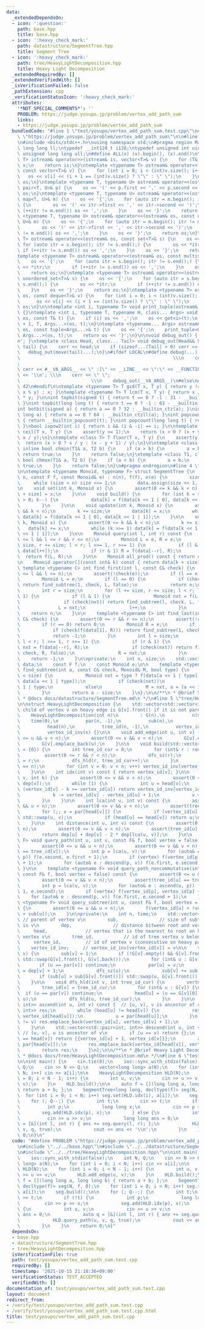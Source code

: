 ```yaml
---
data:
  _extendedDependsOn:
  - icon: ':question:'
    path: base.hpp
    title: base.hpp
  - icon: ':heavy_check_mark:'
    path: datastructure/SegmentTree.hpp
    title: Segment Tree
  - icon: ':heavy_check_mark:'
    path: tree/HeavyLightDecomposition.hpp
    title: Heavy Light Decomposition
  _extendedRequiredBy: []
  _extendedVerifiedWith: []
  _isVerificationFailed: false
  _pathExtension: cpp
  _verificationStatusIcon: ':heavy_check_mark:'
  attributes:
    '*NOT_SPECIAL_COMMENTS*': ''
    PROBLEM: https://judge.yosupo.jp/problem/vertex_add_path_sum
    links:
    - https://judge.yosupo.jp/problem/vertex_add_path_sum
  bundledCode: "#line 1 \"test/yosupo/vertex_add_path_sum.test.cpp\"\n#define PROBLEM\
    \ \"https://judge.yosupo.jp/problem/vertex_add_path_sum\"\n\n#line 2 \"base.hpp\"\
    \n#include <bits/stdc++.h>\nusing namespace std;\n#pragma region Macros\ntypedef\
    \ long long ll;\ntypedef __int128_t i128;\ntypedef unsigned int uint;\ntypedef\
    \ unsigned long long ull;\n#define ALL(x) (x).begin(), (x).end()\n\ntemplate <typename\
    \ T> istream& operator>>(istream& is, vector<T>& v) {\n    for (T& x : v) is >>\
    \ x;\n    return is;\n}\ntemplate <typename T> ostream& operator<<(ostream& os,\
    \ const vector<T>& v) {\n    for (int i = 0; i < (int)v.size(); i++) {\n     \
    \   os << v[i] << (i + 1 == (int)v.size() ? \"\" : \" \");\n    }\n    return\
    \ os;\n}\ntemplate <typename T, typename U> ostream& operator<<(ostream& os, const\
    \ pair<T, U>& p) {\n    os << '(' << p.first << ',' << p.second << ')';\n    return\
    \ os;\n}\ntemplate <typename T, typename U> ostream& operator<<(ostream& os, const\
    \ map<T, U>& m) {\n    os << '{';\n    for (auto itr = m.begin(); itr != m.end();)\
    \ {\n        os << '(' << itr->first << ',' << itr->second << ')';\n        if\
    \ (++itr != m.end()) os << ',';\n    }\n    os << '}';\n    return os;\n}\ntemplate\
    \ <typename T, typename U> ostream& operator<<(ostream& os, const unordered_map<T,\
    \ U>& m) {\n    os << '{';\n    for (auto itr = m.begin(); itr != m.end();) {\n\
    \        os << '(' << itr->first << ',' << itr->second << ')';\n        if (++itr\
    \ != m.end()) os << ',';\n    }\n    os << '}';\n    return os;\n}\ntemplate <typename\
    \ T> ostream& operator<<(ostream& os, const set<T>& s) {\n    os << '{';\n   \
    \ for (auto itr = s.begin(); itr != s.end();) {\n        os << *itr;\n       \
    \ if (++itr != s.end()) os << ',';\n    }\n    os << '}';\n    return os;\n}\n\
    template <typename T> ostream& operator<<(ostream& os, const multiset<T>& s) {\n\
    \    os << '{';\n    for (auto itr = s.begin(); itr != s.end();) {\n        os\
    \ << *itr;\n        if (++itr != s.end()) os << ',';\n    }\n    os << '}';\n\
    \    return os;\n}\ntemplate <typename T> ostream& operator<<(ostream& os, const\
    \ unordered_set<T>& s) {\n    os << '{';\n    for (auto itr = s.begin(); itr !=\
    \ s.end();) {\n        os << *itr;\n        if (++itr != s.end()) os << ',';\n\
    \    }\n    os << '}';\n    return os;\n}\ntemplate <typename T> ostream& operator<<(ostream&\
    \ os, const deque<T>& v) {\n    for (int i = 0; i < (int)v.size(); i++) {\n  \
    \      os << v[i] << (i + 1 == (int)v.size() ? \"\" : \" \");\n    }\n    return\
    \ os;\n}\n\ntemplate <int i, typename T> void print_tuple(ostream&, const T&)\
    \ {}\ntemplate <int i, typename T, typename H, class... Args> void print_tuple(ostream&\
    \ os, const T& t) {\n    if (i) os << ',';\n    os << get<i>(t);\n    print_tuple<i\
    \ + 1, T, Args...>(os, t);\n}\ntemplate <typename... Args> ostream& operator<<(ostream&\
    \ os, const tuple<Args...>& t) {\n    os << '{';\n    print_tuple<0, tuple<Args...>,\
    \ Args...>(os, t);\n    return os << '}';\n}\n\nvoid debug_out() { cerr << '\\\
    n'; }\ntemplate <class Head, class... Tail> void debug_out(Head&& head, Tail&&...\
    \ tail) {\n    cerr << head;\n    if (sizeof...(Tail) > 0) cerr << \", \";\n \
    \   debug_out(move(tail)...);\n}\n#ifdef LOCAL\n#define debug(...)           \
    \                                                        \\\n    cerr << \" \"\
    ;                                                                     \\\n   \
    \ cerr << #__VA_ARGS__ << \" :[\" << __LINE__ << \":\" << __FUNCTION__ << \"]\"\
    \ << '\\n'; \\\n    cerr << \" \";                                           \
    \                          \\\n    debug_out(__VA_ARGS__)\n#else\n#define debug(...)\
    \ 42\n#endif\n\ntemplate <typename T> T gcd(T x, T y) { return y != 0 ? gcd(y,\
    \ x % y) : x; }\ntemplate <typename T> T lcm(T x, T y) { return x / gcd(x, y)\
    \ * y; }\n\nint topbit(signed t) { return t == 0 ? -1 : 31 - __builtin_clz(t);\
    \ }\nint topbit(long long t) { return t == 0 ? -1 : 63 - __builtin_clzll(t); }\n\
    int botbit(signed a) { return a == 0 ? 32 : __builtin_ctz(a); }\nint botbit(long\
    \ long a) { return a == 0 ? 64 : __builtin_ctzll(a); }\nint popcount(signed t)\
    \ { return __builtin_popcount(t); }\nint popcount(long long t) { return __builtin_popcountll(t);\
    \ }\nbool ispow2(int i) { return i && (i & -i) == i; }\n\ntemplate <class T> T\
    \ ceil(T x, T y) {\n    assert(y >= 1);\n    return (x > 0 ? (x + y - 1) / y :\
    \ x / y);\n}\ntemplate <class T> T floor(T x, T y) {\n    assert(y >= 1);\n  \
    \  return (x > 0 ? x / y : (x - y + 1) / y);\n}\n\ntemplate <class T1, class T2>\
    \ inline bool chmin(T1& a, T2 b) {\n    if (a > b) {\n        a = b;\n       \
    \ return true;\n    }\n    return false;\n}\ntemplate <class T1, class T2> inline\
    \ bool chmax(T1& a, T2 b) {\n    if (a < b) {\n        a = b;\n        return\
    \ true;\n    }\n    return false;\n}\n#pragma endregion\n#line 4 \"datastructure/SegmentTree.hpp\"\
    \n\ntemplate <typename Monoid, typename F> struct SegmentTree {\n    SegmentTree(int\
    \ n, const F f, const Monoid& e) : n(n), f(f), e(e) {\n        size = 1;\n   \
    \     while (size < n) size <<= 1;\n        data.assign(size << 1, e);\n    }\n\
    \n    void set(int k, Monoid x) {\n        assert(0 <= k && k < n);\n        data[k\
    \ + size] = x;\n    }\n\n    void build() {\n        for (int k = size - 1; k\
    \ > 0; k--) {\n            data[k] = f(data[k << 1 | 0], data[k << 1 | 1]);\n\
    \        }\n    }\n\n    void update(int k, Monoid x) {\n        assert(0 <= k\
    \ && k < n);\n        k += size;\n        data[k] = x;\n        while (k >>= 1)\
    \ data[k] = f(data[k << 1 | 0], data[k << 1 | 1]);\n    }\n\n    void add(int\
    \ k, Monoid x) {\n        assert(0 <= k && k < n);\n        k += size;\n     \
    \   data[k] += x;\n        while (k >>= 1) data[k] = f(data[k << 1 | 0], data[k\
    \ << 1 | 1]);\n    }\n\n    Monoid query(int l, int r) const {\n        assert(0\
    \ <= l && l <= r && r <= n);\n        Monoid L = e, R = e;\n        for (l +=\
    \ size, r += size; l < r; l >>= 1, r >>= 1) {\n            if (l & 1) L = f(L,\
    \ data[l++]);\n            if (r & 1) R = f(data[--r], R);\n        }\n      \
    \  return f(L, R);\n    }\n\n    Monoid all_prod() const { return data[1]; }\n\
    \n    Monoid operator[](const int& k) const { return data[k + size]; }\n\n   \
    \ template <typename C> int find_first(int l, const C& check) {\n        assert(0\
    \ <= l && l <= n);\n        assert(!check(e));\n        if (l == n) return n;\n\
    \        Monoid L = e;\n        if (l == 0) {\n            if (check(f(L, data[1])))\
    \ return find_subtree(1, check, L, false);\n            return n;\n        }\n\
    \        int r = size;\n        for (l += size, r += size; l < r; l >>= 1, r >>=\
    \ 1) {\n            if (l & 1) {\n                Monoid nxt = f(L, data[l]);\n\
    \                if (check(nxt)) return find_subtree(l, check, L, false);\n  \
    \              L = nxt;\n                l++;\n            }\n        }\n    \
    \    return n;\n    }\n\n    template <typename C> int find_last(int r, const\
    \ C& check) {\n        assert(0 <= r && r <= n);\n        assert(!check(e));\n\
    \        if (r == 0) return 0;\n        Monoid R = e;\n        if (r == n) {\n\
    \            if (check(f(data[1], R))) return find_subtree(1, check, R, true);\n\
    \            return -1;\n        }\n        int l = size;\n        for (r += size;\
    \ l < r; l >>= 1, r >>= 1) {\n            if (r & 1) {\n                Monoid\
    \ nxt = f(data[--r], R);\n                if (check(nxt)) return find_subtree(r,\
    \ check, R, false);\n                R = nxt;\n            }\n        }\n    \
    \    return -1;\n    }\n\nprivate:\n    int n, size;\n    std::vector<Monoid>\
    \ data;\n    const F f;\n    const Monoid e;\n\n    template <typename C> int\
    \ find_subtree(int a, const C& check, Monoid& M, bool type) {\n        while (a\
    \ < size) {\n            Monoid nxt = type ? f(data[a << 1 | type], M) : f(M,\
    \ data[a << 1 | type]);\n            if (check(nxt))\n                a = a <<\
    \ 1 | type;\n            else\n                M = nxt, a = (a << 1 | 1) - type;\n\
    \        }\n        return a - size;\n    }\n};\n\n/**\n * @brief Segment Tree\n\
    \ * @docs docs/datastructure/SegmentTree.md\n */\n#line 5 \"tree/HeavyLightDecomposition.hpp\"\
    \n\nstruct HeavyLightDecomposition {\n    std::vector<std::vector<int>> G;  //\
    \ child of vertex v on heavy edge is G[v].front() if it is not parent of v\n\n\
    \    HeavyLightDecomposition(int n)\n        : G(n),\n          n(n),\n      \
    \    time(0),\n          par(n, -1),\n          sub(n),\n          dep(n, 0),\n\
    \          head(n),\n          tree_id(n, -1),\n          vertex_id(n, -1),\n\
    \          vertex_id_inv(n) {}\n\n    void add_edge(int u, int v) {\n        assert(0\
    \ <= u && u < n);\n        assert(0 <= v && v < n);\n        G[u].emplace_back(v);\n\
    \        G[v].emplace_back(u);\n    }\n\n    void build(std::vector<int> roots\
    \ = {0}) {\n        int tree_id_cur = 0;\n        for (int& r : roots) {\n   \
    \         assert(0 <= r && r < n);\n            dfs_sz(r);\n            head[r]\
    \ = r;\n            dfs_hld(r, tree_id_cur++);\n        }\n        assert(time\
    \ == n);\n        for (int v = 0; v < n; v++) vertex_id_inv[vertex_id[v]] = v;\n\
    \    }\n\n    int idx(int v) const { return vertex_id[v]; }\n\n    int la(int\
    \ v, int k) {\n        assert(0 <= v && v < n);\n        assert(0 <= k && k <=\
    \ dep[v]);\n        while (1) {\n            int u = head[v];\n            if\
    \ (vertex_id[v] - k >= vertex_id[u]) return vertex_id_inv[vertex_id[v] - k];\n\
    \            k -= vertex_id[v] - vertex_id[u] + 1;\n            v = par[u];\n\
    \        }\n    }\n\n    int lca(int u, int v) const {\n        assert(0 <= u\
    \ && u < n);\n        assert(0 <= v && v < n);\n        assert(tree_id[u] == tree_id[v]);\n\
    \        for (;; v = par[head[v]]) {\n            if (vertex_id[u] > vertex_id[v])\
    \ std::swap(u, v);\n            if (head[u] == head[v]) return u;\n        }\n\
    \    }\n\n    int distance(int u, int v) const {\n        assert(0 <= u && u <\
    \ n);\n        assert(0 <= v && v < n);\n        assert(tree_id[u] == tree_id[v]);\n\
    \        return dep[u] + dep[v] - 2 * dep[lca(u, v)];\n    }\n\n    template <typename\
    \ F> void query_path(int u, int v, const F& f, bool vertex = false) const {\n\
    \        assert(0 <= u && u < n);\n        assert(0 <= v && v < n);\n        assert(tree_id[u]\
    \ == tree_id[v]);\n        int p = lca(u, v);\n        for (auto& e : ascend(u,\
    \ p)) f(e.second, e.first + 1);\n        if (vertex) f(vertex_id[p], vertex_id[p]\
    \ + 1);\n        for (auto& e : descend(p, v)) f(e.first, e.second + 1);\n   \
    \ }\n\n    template <typename F> void query_path_noncommutative(int u, int v,\
    \ const F& f, bool vertex = false) const {\n        assert(0 <= u && u < n);\n\
    \        assert(0 <= v && v < n);\n        assert(tree_id[u] == tree_id[v]);\n\
    \        int p = lca(u, v);\n        for (auto& e : ascend(u, p)) f(e.first +\
    \ 1, e.second);\n        if (vertex) f(vertex_id[p], vertex_id[p] + 1);\n    \
    \    for (auto& e : descend(p, v)) f(e.first, e.second + 1);\n    }\n\n    template\
    \ <typename F> void query_subtree(int u, const F& f, bool vertex = false) const\
    \ {\n        assert(0 <= u && u < n);\n        f(vertex_id[u] + !vertex, vertex_id[u]\
    \ + sub[u]);\n    }\n\nprivate:\n    int n, time;\n    std::vector<int> par, \
    \ // parent of vertex v\n        sub,               // size of subtree whose root\
    \ is v\n        dep,               // distance bitween root and vertex v\n   \
    \     head,              // vertex that is the nearest to root on heavy path of\
    \ vertex v\n        tree_id,           // id of tree vertex v belongs to\n   \
    \     vertex_id,         // id of vertex v (consecutive on heavy paths)\n    \
    \    vertex_id_inv;     // vertex_id_inv[vertex_id[v]] = v\n\n    void dfs_sz(int\
    \ v) {\n        sub[v] = 1;\n        if (!G[v].empty() && G[v].front() == par[v])\
    \ std::swap(G[v].front(), G[v].back());\n        for (int& u : G[v]) {\n     \
    \       if (u == par[v]) continue;\n            par[u] = v;\n            dep[u]\
    \ = dep[v] + 1;\n            dfs_sz(u);\n            sub[v] += sub[u];\n     \
    \       if (sub[u] > sub[G[v].front()]) std::swap(u, G[v].front());\n        }\n\
    \    }\n\n    void dfs_hld(int v, int tree_id_cur) {\n        vertex_id[v] = time++;\n\
    \        tree_id[v] = tree_id_cur;\n        for (int& u : G[v]) {\n          \
    \  if (u == par[v]) continue;\n            head[u] = (u == G[v][0] ? head[v] :\
    \ u);\n            dfs_hld(u, tree_id_cur);\n        }\n    }\n\n    std::vector<std::pair<int,\
    \ int>> ascend(int u, int v) const {  // [u, v), v is ancestor of u\n        std::vector<std::pair<int,\
    \ int>> res;\n        while (head[u] != head[v]) {\n            res.emplace_back(vertex_id[u],\
    \ vertex_id[head[u]]);\n            u = par[head[u]];\n        }\n        if (u\
    \ != v) res.emplace_back(vertex_id[u], vertex_id[v] + 1);\n        return res;\n\
    \    }\n\n    std::vector<std::pair<int, int>> descend(int u, int v) const { \
    \ // (u, v], u is ancestor of v\n        if (u == v) return {};\n        if (head[u]\
    \ == head[v]) return {{vertex_id[u] + 1, vertex_id[v]}};\n        auto res = descend(u,\
    \ par[head[v]]);\n        res.emplace_back(vertex_id[head[v]], vertex_id[v]);\n\
    \        return res;\n    }\n};\n\n/**\n * @brief Heavy Light Decomposition\n\
    \ * @docs docs/tree/HeavyLightDecomposition.md\n */\n#line 6 \"test/yosupo/vertex_add_path_sum.test.cpp\"\
    \n\nint main() {\n    cin.tie(0);\n    ios::sync_with_stdio(false);\n    int N,\
    \ Q;\n    cin >> N >> Q;\n    vector<long long> a(N);\n    for (int i = 0; i <\
    \ N; i++) cin >> a[i];\n\n    HeavyLightDecomposition HLD(N);\n    for (int i\
    \ = 0; i < N - 1; i++) {\n        int u, v;\n        cin >> u >> v;\n        HLD.add_edge(u,\
    \ v);\n    }\n    HLD.build();\n\n    auto f = [](long long a, long long b) {\
    \ return a + b; };\n    SegmentTree<long long, decltype(f)> seg(N, f, 0);\n  \
    \  for (int i = 0; i < N; i++) seg.set(HLD.idx(i), a[i]);\n    seg.build();\n\n\
    \    for (; Q--;) {\n        int t;\n        cin >> t;\n        if (!t) {\n  \
    \          int p;\n            long long x;\n            cin >> p >> x;\n    \
    \        seg.add(HLD.idx(p), x);\n        } else {\n            int u, v;\n  \
    \          cin >> u >> v;\n            long long ans = 0;\n            auto q\
    \ = [&](int l, int r) { ans += seg.query(l, r); };\n            HLD.query_path(u,\
    \ v, q, true);\n            cout << ans << '\\n';\n        }\n    }\n    return\
    \ 0;\n}\n"
  code: "#define PROBLEM \"https://judge.yosupo.jp/problem/vertex_add_path_sum\"\n\
    \n#include \"../../base.hpp\"\n#include \"../../datastructure/SegmentTree.hpp\"\
    \n#include \"../../tree/HeavyLightDecomposition.hpp\"\n\nint main() {\n    cin.tie(0);\n\
    \    ios::sync_with_stdio(false);\n    int N, Q;\n    cin >> N >> Q;\n    vector<long\
    \ long> a(N);\n    for (int i = 0; i < N; i++) cin >> a[i];\n\n    HeavyLightDecomposition\
    \ HLD(N);\n    for (int i = 0; i < N - 1; i++) {\n        int u, v;\n        cin\
    \ >> u >> v;\n        HLD.add_edge(u, v);\n    }\n    HLD.build();\n\n    auto\
    \ f = [](long long a, long long b) { return a + b; };\n    SegmentTree<long long,\
    \ decltype(f)> seg(N, f, 0);\n    for (int i = 0; i < N; i++) seg.set(HLD.idx(i),\
    \ a[i]);\n    seg.build();\n\n    for (; Q--;) {\n        int t;\n        cin\
    \ >> t;\n        if (!t) {\n            int p;\n            long long x;\n   \
    \         cin >> p >> x;\n            seg.add(HLD.idx(p), x);\n        } else\
    \ {\n            int u, v;\n            cin >> u >> v;\n            long long\
    \ ans = 0;\n            auto q = [&](int l, int r) { ans += seg.query(l, r); };\n\
    \            HLD.query_path(u, v, q, true);\n            cout << ans << '\\n';\n\
    \        }\n    }\n    return 0;\n}"
  dependsOn:
  - base.hpp
  - datastructure/SegmentTree.hpp
  - tree/HeavyLightDecomposition.hpp
  isVerificationFile: true
  path: test/yosupo/vertex_add_path_sum.test.cpp
  requiredBy: []
  timestamp: '2021-10-15 21:18:36+09:00'
  verificationStatus: TEST_ACCEPTED
  verifiedWith: []
documentation_of: test/yosupo/vertex_add_path_sum.test.cpp
layout: document
redirect_from:
- /verify/test/yosupo/vertex_add_path_sum.test.cpp
- /verify/test/yosupo/vertex_add_path_sum.test.cpp.html
title: test/yosupo/vertex_add_path_sum.test.cpp
---
```

